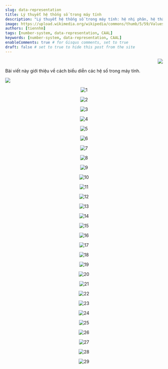 ```yaml
---
slug: data-representation
title: Lý thuyết hệ thống số trong máy tính
description: "Lý thuyết hệ thống số trong máy tính: hệ nhị phân, hệ thập phân, hệ bát phân, hệ thập lục phân."
image: https://upload.wikimedia.org/wikipedia/commons/thumb/5/59/Values_of_digits_in_the_Decimal_numeral_system.svg/1280px-Values_of_digits_in_the_Decimal_numeral_system.svg.webp
authors: [tiennhm]
tags: [number-system, data-representation, CAAL]
keywords: [number-system, data-representation, CAAL]
enableComments: true # for Gisqus comments, set to true
draft: false # set to true to hide this post from the site
---
```


<p align="right">
    <img src="https://api.visitorbadge.io/api/visitors?path=https%3A%2F%2Ftiennhm.github.io%2Fblog%2Fdata-representation&label=⚪View&labelColor=%2337d67a&countColor=%23555555&style=flat&labelStyle=upper" loading='lazy' decoding='async'/>
</p>

Bài viết này giới thiệu về cách biểu diễn các hệ số trong máy tính.

<!--truncate-->

[![](https://img.shields.io/badge/PDF-Download-green.svg)](https://github.com/ITUTE/CAAL/raw/main/TienNHM/Slides-VN/C1-Number-systems.pdf)

<p align="center">
    <img src="https://res.cloudinary.com/tiennhm/image/upload/v1702192052/docs/caal/01-data-representation-computer-arithmetic/C1-Number-systems-01_yrpbbk.webp" loading='lazy' decoding='async' alt="1"/>
</p>

<p align="center">
    <img src="https://res.cloudinary.com/tiennhm/image/upload/v1702192053/docs/caal/01-data-representation-computer-arithmetic/C1-Number-systems-02_cpdnhb.webp" loading='lazy' decoding='async' alt="2"/>
</p>

<p align="center">
    <img src="https://res.cloudinary.com/tiennhm/image/upload/v1702192053/docs/caal/01-data-representation-computer-arithmetic/C1-Number-systems-03_vazlup.webp" loading='lazy' decoding='async' alt="3"/>
</p>

<p align="center">
    <img src="https://res.cloudinary.com/tiennhm/image/upload/v1702192053/docs/caal/01-data-representation-computer-arithmetic/C1-Number-systems-04_edjjzj.webp" loading='lazy' decoding='async' alt="4"/>
</p>

<p align="center">
    <img src="https://res.cloudinary.com/tiennhm/image/upload/v1702192053/docs/caal/01-data-representation-computer-arithmetic/C1-Number-systems-05_zgfd8m.webp" loading='lazy' decoding='async' alt="5"/>
</p>

<p align="center">
    <img src="https://res.cloudinary.com/tiennhm/image/upload/v1702192054/docs/caal/01-data-representation-computer-arithmetic/C1-Number-systems-06_dp3s7c.webp" loading='lazy' decoding='async' alt="6"/>
</p>

<p align="center">
    <img src="https://res.cloudinary.com/tiennhm/image/upload/v1702192054/docs/caal/01-data-representation-computer-arithmetic/C1-Number-systems-07_ts1oot.webp" loading='lazy' decoding='async' alt="7"/>
</p>

<p align="center">
    <img src="https://res.cloudinary.com/tiennhm/image/upload/v1702192054/docs/caal/01-data-representation-computer-arithmetic/C1-Number-systems-08_my4tmw.webp" loading='lazy' decoding='async' alt="8"/>
</p>

<p align="center">
    <img src="https://res.cloudinary.com/tiennhm/image/upload/v1702192054/docs/caal/01-data-representation-computer-arithmetic/C1-Number-systems-09_j3zdmw.webp" loading='lazy' decoding='async' alt="9"/>
</p>

<p align="center">
    <img src="https://res.cloudinary.com/tiennhm/image/upload/v1702192055/docs/caal/01-data-representation-computer-arithmetic/C1-Number-systems-10_rimzst.webp" loading='lazy' decoding='async' alt="10"/>
</p>

<p align="center">
    <img src="https://res.cloudinary.com/tiennhm/image/upload/v1702192065/docs/caal/01-data-representation-computer-arithmetic/C1-Number-systems-11_uxxoqb.webp" loading='lazy' decoding='async' alt="11"/>
</p>

<p align="center">
    <img src="https://res.cloudinary.com/tiennhm/image/upload/v1702192065/docs/caal/01-data-representation-computer-arithmetic/C1-Number-systems-12_tzqwyb.webp" loading='lazy' decoding='async' alt="12"/>
</p>

<p align="center">
    <img src="https://res.cloudinary.com/tiennhm/image/upload/v1702192065/docs/caal/01-data-representation-computer-arithmetic/C1-Number-systems-13_baby4a.webp" loading='lazy' decoding='async' alt="13"/>
</p>

<p align="center">
    <img src="https://res.cloudinary.com/tiennhm/image/upload/v1702192066/docs/caal/01-data-representation-computer-arithmetic/C1-Number-systems-14_zdferu.webp" loading='lazy' decoding='async' alt="14"/>
</p>

<p align="center">
    <img src="https://res.cloudinary.com/tiennhm/image/upload/v1702192066/docs/caal/01-data-representation-computer-arithmetic/C1-Number-systems-15_n6fpnf.webp" loading='lazy' decoding='async' alt="15"/>
</p>

<p align="center">
    <img src="https://res.cloudinary.com/tiennhm/image/upload/v1702192066/docs/caal/01-data-representation-computer-arithmetic/C1-Number-systems-16_lhclki.webp" loading='lazy' decoding='async' alt="16"/>
</p>

<p align="center">
    <img src="https://res.cloudinary.com/tiennhm/image/upload/v1702192066/docs/caal/01-data-representation-computer-arithmetic/C1-Number-systems-17_qr5esm.webp" loading='lazy' decoding='async' alt="17"/>
</p>

<p align="center">
    <img src="https://res.cloudinary.com/tiennhm/image/upload/v1702192066/docs/caal/01-data-representation-computer-arithmetic/C1-Number-systems-18_rhoxid.webp" loading='lazy' decoding='async' alt="18"/>
</p>

<p align="center">
    <img src="https://res.cloudinary.com/tiennhm/image/upload/v1702192067/docs/caal/01-data-representation-computer-arithmetic/C1-Number-systems-19_x3pzij.webp" loading='lazy' decoding='async' alt="19"/>
</p>

<p align="center">
    <img src="https://res.cloudinary.com/tiennhm/image/upload/v1702192074/docs/caal/01-data-representation-computer-arithmetic/C1-Number-systems-20_a3jdr1.webp" loading='lazy' decoding='async' alt="20"/>
</p>

<p align="center">
    <img src="https://res.cloudinary.com/tiennhm/image/upload/v1702192074/docs/caal/01-data-representation-computer-arithmetic/C1-Number-systems-21_wlfn4x.webp" loading='lazy' decoding='async' alt="21"/>
</p>

<p align="center">
    <img src="https://res.cloudinary.com/tiennhm/image/upload/v1702192075/docs/caal/01-data-representation-computer-arithmetic/C1-Number-systems-22_s3szc5.webp" loading='lazy' decoding='async' alt="22"/>
</p>

<p align="center">
    <img src="https://res.cloudinary.com/tiennhm/image/upload/v1702192075/docs/caal/01-data-representation-computer-arithmetic/C1-Number-systems-23_b7pqpe.webp" loading='lazy' decoding='async' alt="23"/>
</p>

<p align="center">
    <img src="https://res.cloudinary.com/tiennhm/image/upload/v1702192052/docs/caal/01-data-representation-computer-arithmetic/C1-Number-systems-24_cjlak9.webp" loading='lazy' decoding='async' alt="24"/>
</p>

<p align="center">
    <img src="https://res.cloudinary.com/tiennhm/image/upload/v1702192052/docs/caal/01-data-representation-computer-arithmetic/C1-Number-systems-25_g5ygkq.webp" loading='lazy' decoding='async' alt="25"/>
</p>

<p align="center">
    <img src="https://res.cloudinary.com/tiennhm/image/upload/v1702192052/docs/caal/01-data-representation-computer-arithmetic/C1-Number-systems-26_demfqv.webp" loading='lazy' decoding='async' alt="26"/>
</p>

<p align="center">
    <img src="https://res.cloudinary.com/tiennhm/image/upload/v1702192054/docs/caal/01-data-representation-computer-arithmetic/C1-Number-systems-27_a3abog.webp" loading='lazy' decoding='async' alt="27"/>
</p>

<p align="center">
    <img src="https://res.cloudinary.com/tiennhm/image/upload/v1702192053/docs/caal/01-data-representation-computer-arithmetic/C1-Number-systems-28_ijwwjc.webp" loading='lazy' decoding='async' alt="28"/>
</p>

<p align="center">
    <img src="https://res.cloudinary.com/tiennhm/image/upload/v1702192053/docs/caal/01-data-representation-computer-arithmetic/C1-Number-systems-29_j7j67i.webp" loading='lazy' decoding='async' alt="29"/>
</p>
